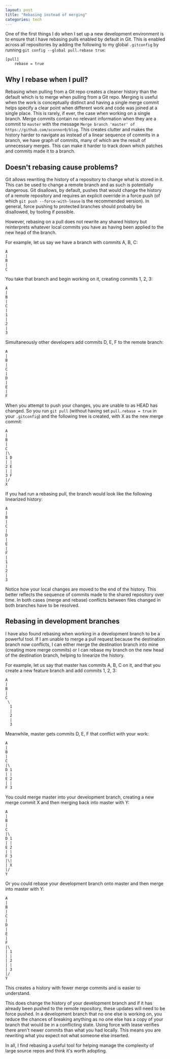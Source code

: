 ```yaml
---
layout: post
title: "Rebasing instead of merging"
categories: tech
---
```


One of the first things I do when I set up a new development environment is to ensure that I have rebasing pulls enabled by default in Git. This is enabled across all repositories by adding the following to my global `.gitconfig` by running `git config --global pull.rebase true`:
```
[pull]
    rebase = true
```
## Why I rebase when I pull?

Rebasing when pulling from a Git repo creates a cleaner history than the default which is to merge when pulling from a Git repo. Merging is useful when the work is conceptually distinct and having a single merge commit helps specify a clear point when different work and code was joined at a single place. This is rarely, if ever, the case when working on a single branch. Merge commits contain no relevant information when they are a commit to `master` with the message `Merge branch 'master' of https://github.com/oconnor0/blog`. This creates clutter and makes the history harder to navigate as instead of a linear sequence of commits in a branch, we have graph of commits, many of which are the result of unnecessary merges. This can make it harder to track down which patches and commits made it to a branch.

## Doesn't rebasing cause problems?

Git allows rewriting the history of a repository to change what is stored in it. This can be used to change a remote branch and as such is potentially dangerous. Git disallows, by default, pushes that would change the history of a remote repository and requires an explicit override in a force push (of which `git push --force-with-lease` is the recommended version). In general, force pushing to protected branches should probably be disallowed, by tooling if possible.

However, rebasing on a pull does not rewrite any shared history but reinterprets whatever local commits you have as having been applied to the new head of the branch.

For example, let us say we have a branch with commits A, B, C:
```
A
|
B
|
C
```
You take that branch and begin working on it, creating commits 1, 2, 3:
```
A
|
B
|
C
|
1
|
2
|
3
```
Simultaneously other developers add commits D, E, F to the remote branch:
```
A
|
B
|
C
|
D
|
E
|
F
```
When you attempt to push your changes, you are unable to as HEAD has changed. So you run `git pull` (without having set `pull.rebase = true` in your `.gitconfig`) and the following tree is created, with X as the new merge commit:
```
A
|
B
|
C
|\
1 D
| |
2 E
| |
3 F
|/
X
```
If you had run a rebasing pull, the branch would look like the following linearized history:
```
A
|
B
|
C
|
D
|
E
|
F
|
1
|
2
|
3
```
Notice how your local changes are moved to the end of the history. This better reflects the sequence of commits made to the shared repository over time. In both cases (merge and rebase) conflicts between files changed in both branches have to be resolved.

## Rebasing in development branches

I have also found rebasing when working in a development branch to be a powerful tool. If I am unable to merge a pull request because the destination branch now conflicts, I can either merge the destination branch into mine (creating more merge commits) or I can rebase my branch on the new head of the destination branch, helping to linearize the history.

For example, let us say that master has commits A, B, C on it, and that you create a new feature branch and add commits 1, 2, 3:
```
A
|
B
|
C
 \
  1
  |
  2
  |
  3
```
Meanwhile, master gets commits D, E, F that conflict with your work:
```
A
|
B
|
C
|\
D 1
| |
E 2
| |
F 3
```
You could merge master into your development branch, creating a new merge commit X and then merging back into master with Y:
```
A
|
B
|
C
|\
D 1
| |
E 2
| |
F 3
|\|
| X
|/
Y
```
Or you could rebase your development branch onto master and then merge into master with Y:
```
A
|
B
|
C
|
D
|
E
|
F
|\
| 1
| |
| 2
| |
| 3
|/
Y
```
This creates a history with fewer merge commits and is easier to understand.

This does change the history of your development branch and if it has already been pushed to the remote repository, these updates will need to be force pushed. In a development branch that no one else is working on, you reduce the chances of breaking anything as no one else has a copy of your branch that would be in a conflicting state. Using force with lease verifies there aren't newer commits than what you had locally. This means you are rewriting what you expect not what someone else inserted.

In all, I find rebasing a useful tool for helping manage the complexity of large source repos and think it's worth adopting.
